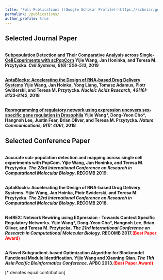 ```yaml
---
title: "Full Publications [(Google Scholar Profile)](https://scholar.google.com/citations?user=rloap-cAAAAJ&hl=en)"
permalink: /publications/
author_profile: true
---
```

## Selected Journal Paper

<br><b>[Subpopulation Detection and Their Comparative Analysis across Single-Cell Experiments with scPopCorn](https://www.sciencedirect.com/science/article/pii/S2405471219301887) Yijie Wang, Jan Honinka, and Teresa M. Przytycka. <i>Cell Systems, 8(6): 506-513</i>, 2019 </b> <br>   


<br><b>[AptaBlocks: Accelerating the Design of RNA-based Drug Delivery Systems](https://academic.oup.com/nar/article/46/16/8133/5050627/) Yijie Wang, Jan Hoinka, Yong Liang, Tomasz Adamus, Piotr Swiderski, and Teresa M. Przytycka. <i>Nucleic Acids Research, 46(16): 8133-8142</i>, 2018</b> <br>

<br><b>[Reprogramming of regulatory network using expression uncovers sex-specific gene regulation in Drosophila](https://www.nature.com/articles/s41467-018-06382-z) Yijie Wang\*, Dong-Yeon Cho\*, Hangnoh Lee, Justin Fear, Brian Oliver, and Teresa M. Przytycka. <i>Nature Communications, 9(1): 4061</i>, 2018</b> <br> 

## Selected Conference Paper
<br><b>Accurate sub-population detection and mapping across single cell experiments with PopCom. Yijie Wang, Jan Honinka, and Teresa M. Przytycka. <i>The 23rd International Conference on Research in Computational Molecular Biology</i>. <b>RECOMB 2019</b>.</b> <br> 
 
<br><b>AptaBlocks:  Accelerating the Design of RNA-based Drug Delivery Systems. Yijie Wang, Jan Hoinka, Piotr Swiderski, and Teresa M. Przytycka. <i>The 22rd International Conference on Research in Computational Molecular Biology</i>. <b>RECOMB 2018</b>.</b> <br> 

<br><b>NetREX: Network Rewiring using EXpression - Towards Context Specific Regulatory Networks. Yijie Wang\*, Dong-Yeon Cho\*, Hangnoh Lee, Brian Oliver, and Teresa M. Przytycka. <i>The 21rd International Conference on Research in Computational Molecular Biology</i>. <b>RECOMB 2017</b>.<span style="color:red">(Best Paper Award)</span></b> <br> 

<br><b>A Novel Subgradient-based Optimization Algorithm for Blockmodel Functional Module Identification. Yijie Wang and Xiaoning Qian. <i>The 11th Asia Pacific Bioinformatics Conference</i>. <b>APBC 2013</b>.<span style="color:red">(Best Paper Award)</span> </b> <br> 


[\* denotes equal contribution]


